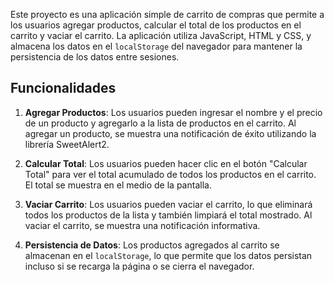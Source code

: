 Este proyecto es una aplicación simple de carrito de compras que permite a los usuarios agregar productos, calcular el total de los productos en el carrito y vaciar el carrito. La aplicación utiliza JavaScript, HTML y CSS, y almacena los datos en el `localStorage` del navegador para mantener la persistencia de los datos entre sesiones.

## Funcionalidades

1. **Agregar Productos**: Los usuarios pueden ingresar el nombre y el precio de un producto y agregarlo a la lista de productos en el carrito. Al agregar un producto, se muestra una notificación de éxito utilizando la librería SweetAlert2.

2. **Calcular Total**: Los usuarios pueden hacer clic en el botón "Calcular Total" para ver el total acumulado de todos los productos en el carrito. El total se muestra en el medio de la pantalla.

3. **Vaciar Carrito**: Los usuarios pueden vaciar el carrito, lo que eliminará todos los productos de la lista y también limpiará el total mostrado. Al vaciar el carrito, se muestra una notificación informativa.

4. **Persistencia de Datos**: Los productos agregados al carrito se almacenan en el `localStorage`, lo que permite que los datos persistan incluso si se recarga la página o se cierra el navegador.
